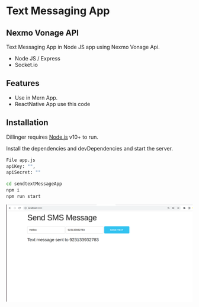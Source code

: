 
# Text Messaging App
## Nexmo Vonage API

Text Messaging App in Node JS app using Nexmo Vonage Api.

- Node JS / Express 
- Socket.io

## Features

- Use in Mern App.
- ReactNative App use this code



## Installation

Dillinger requires [Node.js](https://nodejs.org/) v10+ to run.

Install the dependencies and devDependencies and start the server.

```sh
File app.js
apiKey: "",
apiSecret: ""
```

```sh
cd sendtextMessageApp
npm i
npm run start
```
![Send Text App](images/s1.png)